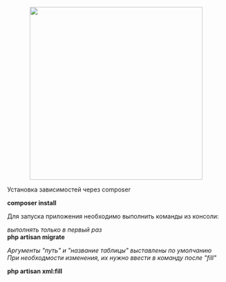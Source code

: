 <p align="center"><a href="https://laravel.com" target="_blank"><img src="https://raw.githubusercontent.com/laravel/art/master/logo-lockup/5%20SVG/2%20CMYK/1%20Full%20Color/laravel-logolockup-cmyk-red.svg" width="400"></a></p>

<p>Установка зависимостей через composer</p>
<b>composer install</b>
<p>Для запуска приложения необходимо выполнить команды из консоли:</p>

<i>выполнять только в первый раз</i>
<br>
<b>php artisan migrate</b>

<i>Аргументы "путь" и "название таблицы" выставлены по умолчанию</i>
<br>
<i>При необходмости изменения, их нужно ввести в команду после "fill" </i>

<b>php artisan xml:fill</b>




